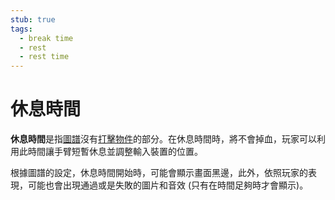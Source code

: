 ```yaml
---
stub: true
tags:
  - break time
  - rest
  - rest time
---
```


# 休息時間

**休息時間**是指[圖譜](/wiki/Beatmap)沒有[打擊物件](/wiki/Hit_object)的部分。在休息時間時，將不會掉血，玩家可以利用此時間讓手臂短暫休息並調整輸入裝置的位置。

根據圖譜的設定，休息時間開始時，可能會顯示畫面黑邊，此外，依照玩家的表現，可能也會出現通過或是失敗的圖片和音效 (只有在時間足夠時才會顯示)。
